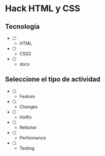 # Hack HTML y CSS

## Tecnología
- [ ] - HTML
- [ ] - CSS3
- [ ] - docs

## Seleccione el tipo de actividad
- [ ] - Feature
- [ ] - Changes
- [ ] - Hotfix
- [ ] - Refactor
- [ ] - Performance
- [ ] - Testing
